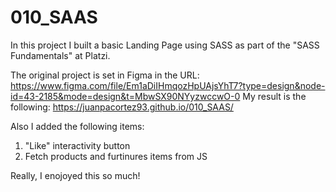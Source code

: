 # 010_SAAS

In this project I built a basic Landing Page using SASS as part of the "SASS Fundamentals" at Platzi. 

The original project is set in Figma in the URL:  https://www.figma.com/file/Em1aDiIHmqozHpUAjsYhT7?type=design&node-id=43-2185&mode=design&t=MbwSX90NYyzwccwO-0
My result is the following: https://juanpacortez93.github.io/010_SAAS/

Also I added the following items:

1. "Like" interactivity button
2. Fetch products and furtinures items from JS

Really, I enojoyed this so much!
